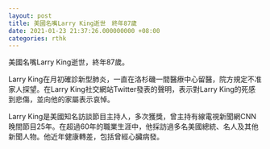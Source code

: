 ```yaml
---
layout: post
title: 美國名嘴Larry King逝世　終年87歲
date: 2021-01-23 21:37:26.000000000 +08:00
categories: rthk
---
```


美國名嘴Larry King逝世，終年87歲。

Larry King在月初確診新型肺炎，一直在洛杉磯一間醫療中心留醫，院方規定不准家人探望。在Larry King社交網站Twitter發表的聲明，表示對Larry King的死感到悲傷，並向他的家屬表示哀悼。

Larry King是美國知名訪談節目主持人，多次獲獎，曾主持有線電視新聞網CNN晚間節目25年。在超過60年的職業生涯中，他採訪過多名美國總統、名人及其他新聞人物。他近年健康轉差，包括曾經心臟病發。
